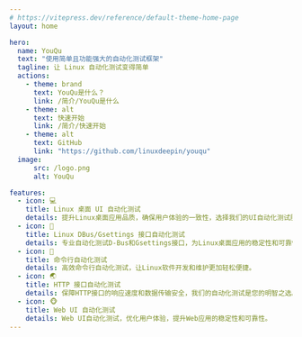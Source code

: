 ```yaml
---
# https://vitepress.dev/reference/default-theme-home-page
layout: home

hero:
  name: YouQu
  text: "使用简单且功能强大的自动化测试框架"
  tagline: 让 Linux 自动化测试变得简单
  actions:
    - theme: brand
      text: YouQu是什么？
      link: /简介/YouQu是什么
    - theme: alt
      text: 快速开始
      link: /简介/快速开始
    - theme: alt
      text: GitHub
      link: "https://github.com/linuxdeepin/youqu"
  image:
      src: /logo.png
      alt: YouQu

features:
  - icon: 💻
    title: Linux 桌面 UI 自动化测试
    details: 提升Linux桌面应用品质，确保用户体验的一致性，选择我们的UI自动化测试服务。
  - icon: 🚌
    title: Linux DBus/Gsettings 接口自动化测试
    details: 专业自动化测试D-Bus和Gsettings接口，为Linux桌面应用的稳定性和可靠性保驾护航。
  - icon: 🚀
    title: 命令行自动化测试
    details: 高效命令行自动化测试，让Linux软件开发和维护更加轻松便捷。
  - icon: 🌏
    title: HTTP 接口自动化测试
    details: 保障HTTP接口的响应速度和数据传输安全，我们的自动化测试是您的明智之选。
  - icon: 🐵
    title: Web UI 自动化测试
    details: Web UI自动化测试，优化用户体验，提升Web应用的稳定性和可靠性。
---
```


<style>
:root {
  --vp-home-hero-name-color: transparent;
  --vp-home-hero-name-background: -webkit-linear-gradient(120deg, #FF9933 30%, #41d1ff);

  --vp-home-hero-image-background-image: linear-gradient(-45deg, #FF9933 50%, #47caff 50%);
  --vp-home-hero-image-filter: blur(44px);
}

@media (min-width: 640px) {
  :root {
    --vp-home-hero-image-filter: blur(56px);
  }
}

@media (min-width: 960px) {
  :root {
    --vp-home-hero-image-filter: blur(68px);
  }
}
</style>